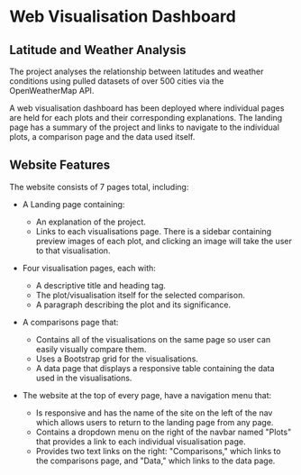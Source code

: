 # Web Visualisation Dashboard

## Latitude and Weather Analysis 

The project analyses the relationship between latitudes and weather conditions using pulled datasets of over 500 cities via the OpenWeatherMap API.

A web visualisation dashboard has been deployed where individual pages are held for each plots and their corresponding explanations.
The landing page has a summary of the project and links to navigate to the individual plots, a comparison page and the data used itself.

## Website Features

The website consists of 7 pages total, including:

- A Landing page containing:

  * An explanation of the project.
  * Links to each visualisations page. There is a sidebar containing preview images of each plot, and clicking an image will take the user to that visualisation.

- Four visualisation pages, each with:

  * A descriptive title and heading tag.
  * The plot/visualisation itself for the selected comparison.
  * A paragraph describing the plot and its significance.

- A comparisons page that:

  * Contains all of the visualisations on the same page so user can easily visually compare them.
  * Uses a Bootstrap grid for the visualisations.
  * A data page that displays a responsive table containing the data used in the visualisations.

- The website at the top of every page, have a navigation menu that:

  * Is responsive and has the name of the site on the left of the nav which allows users to return to the landing page from any page.
  * Contains a dropdown menu on the right of the navbar named "Plots" that provides a link to each individual visualisation page.
  * Provides two text links on the right: "Comparisons," which links to the comparisons page, and "Data," which links to the data page.
